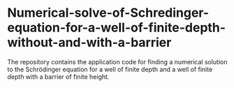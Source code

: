 # Numerical-solve-of-Schredinger-equation-for-a-well-of-finite-depth-without-and-with-a-barrier
The repository contains the application code for finding a numerical solution to the Schrödinger equation for a well of finite depth and a well of finite depth with a barrier of finite height.
